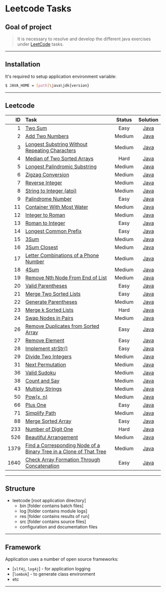 #                        Leetcode Tasks

Goal of project
---------------

> It is necessary to resolve and develop
> the different java exercises
> under [LeetCode][leetcode] tasks.
***

Installation
------------

It's required to setup application environment variable:
```sh
$ JAVA_HOME = [path]\java\jdk{version}
```
***

## Leetcode
| ID | Task | Status | Solution |
| ------: | :------ | :------: | :------: |
| 1 | [Two Sum](https://leetcode.com/problems/two-sum/) | Easy | [Java](/module/tasks/src/main/java/com/witalis/jkit/tasks/core/task/leetcode/p1/option/Practice.java)
| 2 | [Add Two Numbers](https://leetcode.com/problems/add-two-numbers/) | Medium | [Java](/module/tasks/src/main/java/com/witalis/jkit/tasks/core/task/leetcode/p2/option/Practice.java)
| 3 | [Longest Substring Without Repeating Characters](https://leetcode.com/problems/longest-substring-without-repeating-characters/) | Medium | [Java](/module/tasks/src/main/java/com/witalis/jkit/tasks/core/task/leetcode/p3/option/Practice.java)
| 4 | [Median of Two Sorted Arrays](https://leetcode.com/problems/median-of-two-sorted-arrays/) | Hard | [Java](/module/tasks/src/main/java/com/witalis/jkit/tasks/core/task/leetcode/p4/option/Practice.java)
| 5 | [Longest Palindromic Substring](https://leetcode.com/problems/longest-palindromic-substring/) | Medium | [Java](/module/tasks/src/main/java/com/witalis/jkit/tasks/core/task/leetcode/p5/option/Practice.java)
| 6 | [Zigzag Conversion](https://leetcode.com/problems/zigzag-conversion/) | Medium | [Java](/module/tasks/src/main/java/com/witalis/jkit/tasks/core/task/leetcode/p6/option/Practice.java)
| 7 | [Reverse Integer](https://leetcode.com/problems/reverse-integer/) | Medium | [Java](/module/tasks/src/main/java/com/witalis/jkit/tasks/core/task/leetcode/p7/option/Practice.java)
| 8 | [String to Integer (atoi)](https://leetcode.com/problems/string-to-integer-atoi/) | Medium | [Java](/module/tasks/src/main/java/com/witalis/jkit/tasks/core/task/leetcode/p8/option/Practice.java)
| 9 | [Palindrome Number](https://leetcode.com/problems/palindrome-number/) | Easy | [Java](/module/tasks/src/main/java/com/witalis/jkit/tasks/core/task/leetcode/p9/option/Practice.java)
| 11 | [Container With Most Water](https://leetcode.com/problems/container-with-most-water/) | Medium | [Java](/module/tasks/src/main/java/com/witalis/jkit/tasks/core/task/leetcode/p11/option/Practice.java)
| 12 | [Integer to Roman](https://leetcode.com/problems/integer-to-roman/) | Medium | [Java](/module/tasks/src/main/java/com/witalis/jkit/tasks/core/task/leetcode/p12/option/Practice.java)
| 13 | [Roman to Integer](https://leetcode.com/problems/roman-to-integer/) | Easy | [Java](/module/tasks/src/main/java/com/witalis/jkit/tasks/core/task/leetcode/p13/option/Practice.java)
| 14 | [Longest Common Prefix](https://leetcode.com/problems/longest-common-prefix/) | Easy | [Java](/module/tasks/src/main/java/com/witalis/jkit/tasks/core/task/leetcode/p14/option/Practice.java)
| 15 | [3Sum](https://leetcode.com/problems/3sum/) | Medium | [Java](/module/tasks/src/main/java/com/witalis/jkit/tasks/core/task/leetcode/p15/option/Practice.java)
| 16 | [3Sum Closest](https://leetcode.com/problems/3sum-closest/) | Medium | [Java](/module/tasks/src/main/java/com/witalis/jkit/tasks/core/task/leetcode/p16/option/Practice.java)
| 17 | [Letter Combinations of a Phone Number](https://leetcode.com/problems/letter-combinations-of-a-phone-number/) | Medium | [Java](/module/tasks/src/main/java/com/witalis/jkit/tasks/core/task/leetcode/p17/option/Practice.java)
| 18 | [4Sum](https://leetcode.com/problems/4sum/) | Medium | [Java](/module/tasks/src/main/java/com/witalis/jkit/tasks/core/task/leetcode/p18/option/Practice.java)
| 19 | [Remove Nth Node From End of List](https://leetcode.com/problems/remove-nth-node-from-end-of-list/) | Medium | [Java](/module/tasks/src/main/java/com/witalis/jkit/tasks/core/task/leetcode/p19/option/Practice.java)
| 20 | [Valid Parentheses](https://leetcode.com/problems/valid-parentheses/) | Easy | [Java](/module/tasks/src/main/java/com/witalis/jkit/tasks/core/task/leetcode/p20/option/Practice.java)
| 21 | [Merge Two Sorted Lists](https://leetcode.com/problems/merge-two-sorted-lists/) | Easy | [Java](/module/tasks/src/main/java/com/witalis/jkit/tasks/core/task/leetcode/p21/option/Practice.java)
| 22 | [Generate Parentheses](https://leetcode.com/problems/generate-parentheses/) | Medium | [Java](/module/tasks/src/main/java/com/witalis/jkit/tasks/core/task/leetcode/p22/option/Practice.java)
| 23 | [Merge k Sorted Lists](https://leetcode.com/problems/merge-k-sorted-lists/) | Hard | [Java](/module/tasks/src/main/java/com/witalis/jkit/tasks/core/task/leetcode/p23/option/Practice.java)
| 24 | [Swap Nodes in Pairs](https://leetcode.com/problems/swap-nodes-in-pairs/) | Medium | [Java](/module/tasks/src/main/java/com/witalis/jkit/tasks/core/task/leetcode/p24/option/Practice.java)
| 26 | [Remove Duplicates from Sorted Array](https://leetcode.com/problems/remove-duplicates-from-sorted-array/) | Easy | [Java](/module/tasks/src/main/java/com/witalis/jkit/tasks/core/task/leetcode/p26/option/Practice.java)
| 27 | [Remove Element](https://leetcode.com/problems/remove-element/) | Easy | [Java](/module/tasks/src/main/java/com/witalis/jkit/tasks/core/task/leetcode/p27/option/Practice.java)
| 28 | [Implement strStr()](https://leetcode.com/problems/implement-strstr/) | Easy | [Java](/module/tasks/src/main/java/com/witalis/jkit/tasks/core/task/leetcode/p28/option/Practice.java)
| 29 | [Divide Two Integers](https://leetcode.com/problems/divide-two-integers/) | Medium | [Java](/module/tasks/src/main/java/com/witalis/jkit/tasks/core/task/leetcode/p29/option/Practice.java)
| 31 | [Next Permutation](https://leetcode.com/problems/next-permutation/) | Medium | [Java](/module/tasks/src/main/java/com/witalis/jkit/tasks/core/task/leetcode/p31/option/Practice.java)
| 36 | [Valid Sudoku](https://leetcode.com/problems/valid-sudoku/) | Medium | [Java](/module/tasks/src/main/java/com/witalis/jkit/tasks/core/task/leetcode/p36/option/Practice.java)
| 38 | [Count and Say](https://leetcode.com/problems/count-and-say/) | Medium | [Java](/module/tasks/src/main/java/com/witalis/jkit/tasks/core/task/leetcode/p38/option/Practice.java)
| 43 | [Multiply Strings](https://leetcode.com/problems/multiply-strings/) | Medium | [Java](/module/tasks/src/main/java/com/witalis/jkit/tasks/core/task/leetcode/p43/option/Practice.java)
| 50 | [Pow(x, n)](https://leetcode.com/problems/powx-n/) | Medium | [Java](/module/tasks/src/main/java/com/witalis/jkit/tasks/core/task/leetcode/p50/option/Practice.java)
| 66 | [Plus One](https://leetcode.com/problems/plus-one/) | Easy | [Java](/module/tasks/src/main/java/com/witalis/jkit/tasks/core/task/leetcode/p66/option/Practice.java)
| 71 | [Simplify Path](https://leetcode.com/problems/simplify-path/) | Medium | [Java](/module/tasks/src/main/java/com/witalis/jkit/tasks/core/task/leetcode/p71/option/Practice.java)
| 88 | [Merge Sorted Array](https://leetcode.com/problems/merge-sorted-array/) | Easy | [Java](/module/tasks/src/main/java/com/witalis/jkit/tasks/core/task/leetcode/p88/option/Practice.java)
| 233 | [Number of Digit One](https://leetcode.com/problems/number-of-digit-one/) | Hard | [Java](/module/tasks/src/main/java/com/witalis/jkit/tasks/core/task/leetcode/p233/option/Practice.java)
| 526 | [Beautiful Arrangement](https://leetcode.com/problems/beautiful-arrangement/) | Medium | [Java](/module/tasks/src/main/java/com/witalis/jkit/tasks/core/task/leetcode/p526/option/Practice.java)
| 1379 | [Find a Corresponding Node of a Binary Tree in a Clone of That Tree](https://leetcode.com/problems/find-a-corresponding-node-of-a-binary-tree-in-a-clone-of-that-tree/) | Medium | [Java](/module/tasks/src/main/java/com/witalis/jkit/tasks/core/task/leetcode/p1379/option/Practice.java)
| 1640 | [Check Array Formation Through Concatenation](https://leetcode.com/problems/check-array-formation-through-concatenation/) | Easy | [Java](/module/tasks/src/main/java/com/witalis/jkit/tasks/core/task/leetcode/p1640/option/Practice.java)
***

Structure
---------

- leetcode [root application directory]
    - bin [folder contains batch files]
    - log [folder contains module logs]
    - res [folder contains results of run]
    - src [folder contains source files]
    - configuration and documentation files
***

Framework
---------

Application uses a number of open source frameworks:
* [`slf4j`, `log4j`] - for application logging
* [`lombok`] - to generate class environment
* etc
***

[leetcode]: <https://leetcode.com/>
